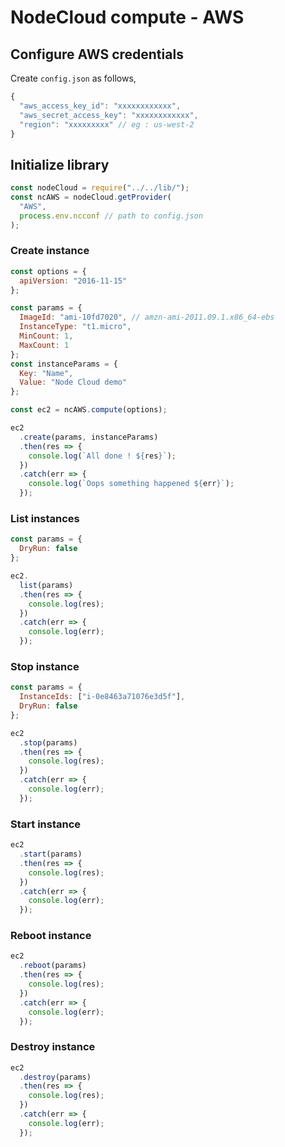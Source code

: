 # NodeCloud compute - AWS

## Configure AWS credentials

Create `config.json` as follows,

```js
{
  "aws_access_key_id": "xxxxxxxxxxxx",
  "aws_secret_access_key": "xxxxxxxxxxxx",
  "region": "xxxxxxxxx" // eg : us-west-2
}
```

## Initialize library

```js
const nodeCloud = require("../../lib/");
const ncAWS = nodeCloud.getProvider(
  "AWS",
  process.env.ncconf // path to config.json
);
```

### Create instance

```js
const options = {
  apiVersion: "2016-11-15"
};

const params = {
  ImageId: "ami-10fd7020", // amzn-ami-2011.09.1.x86_64-ebs
  InstanceType: "t1.micro",
  MinCount: 1,
  MaxCount: 1
};
const instanceParams = {
  Key: "Name",
  Value: "Node Cloud demo"
};

const ec2 = ncAWS.compute(options);

ec2
  .create(params, instanceParams)
  .then(res => {
    console.log(`All done ! ${res}`);
  })
  .catch(err => {
    console.log(`Oops something happened ${err}`);
  });
```

### List instances

```js
const params = {
  DryRun: false
};

ec2.
  list(params)
  .then(res => {
    console.log(res);
  })
  .catch(err => {
    console.log(err);
  });
```

### Stop instance

```js
const params = {
  InstanceIds: ["i-0e8463a71076e3d5f"],
  DryRun: false
};

ec2
  .stop(params)
  .then(res => {
    console.log(res);
  })
  .catch(err => {
    console.log(err);
  });
```

### Start instance

```js
ec2
  .start(params)
  .then(res => {
    console.log(res);
  })
  .catch(err => {
    console.log(err);
  });
```

### Reboot instance

```js
ec2
  .reboot(params)
  .then(res => {
    console.log(res);
  })
  .catch(err => {
    console.log(err);
  });
```

### Destroy instance

```js
ec2
  .destroy(params)
  .then(res => {
    console.log(res);
  })
  .catch(err => {
    console.log(err);
  });
```

